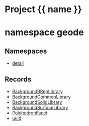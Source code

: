 <script setup>
import {useRoute} from 'vitepress'
const {path} = useRoute()
const tokens = path.split('/')
const words = tokens[2].split('-');
for (let i = 0; i < words.length; i++) {
    words[i] = words[i].charAt(0).toUpperCase() + words[i].slice(1);
    words[i] = words[i].replace('geode', 'Geode')
}
const name = words.join('-');
</script>
# Project {{ name }}

# namespace geode



## Namespaces

* [detail](detail/index.md)


## Records

* [BackgroundBRepLibrary](BackgroundBRepLibrary.md)
* [BackgroundCommonLibrary](BackgroundCommonLibrary.md)
* [BackgroundSolidLibrary](BackgroundSolidLibrary.md)
* [BackgroundSurfaceLibrary](BackgroundSurfaceLibrary.md)
* [PolyhedronFacet](PolyhedronFacet.md)
* [uuid](uuid.md)


